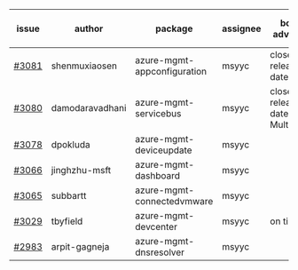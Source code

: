 | issue | author | package | assignee | bot advice | created date of issue | target release date | date from target |
| ------ | ------ | ------ | ------ | ------ | ------ | ------ | :-----: |
| [#3081](https://github.com/Azure/sdk-release-request/issues/3081) | shenmuxiaosen | azure-mgmt-appconfiguration | msyyc | close to release date.  | 08-09 | 08-11 | 0 |
| [#3080](https://github.com/Azure/sdk-release-request/issues/3080) | damodaravadhani | azure-mgmt-servicebus | msyyc | close to release date.  MultiAPI | 08-09 | 08-11 | 0 |
| [#3078](https://github.com/Azure/sdk-release-request/issues/3078) | dpokluda | azure-mgmt-deviceupdate | msyyc |  | 08-09 | 08-23 |  |
| [#3066](https://github.com/Azure/sdk-release-request/issues/3066) | jinghzhu-msft | azure-mgmt-dashboard | msyyc |  | 08-08 | 08-23 |  |
| [#3065](https://github.com/Azure/sdk-release-request/issues/3065) | subbartt | azure-mgmt-connectedvmware | msyyc |  | 08-08 | 08-22 |  |
| [#3029](https://github.com/Azure/sdk-release-request/issues/3029) | tbyfield | azure-mgmt-devcenter | msyyc | on time | 07-21 | 08-15 |  |
| [#2983](https://github.com/Azure/sdk-release-request/issues/2983) | arpit-gagneja | azure-mgmt-dnsresolver | msyyc |  | 07-05 | 09-30 |  |
